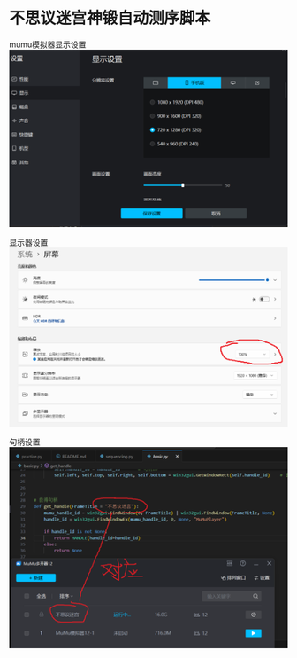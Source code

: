 # 不思议迷宫神锻自动测序脚本


mumu模拟器显示设置
![Alt text](image.png)

显示器设置
![Alt text](image-1.png)

句柄设置
![Alt text](image-2.png)